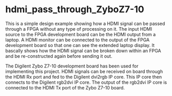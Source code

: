 # hdmi_pass_through_ZyboZ7-10

This is a simple design example showing how a HDMI signal can be passed through a FPGA without any type of processing on it. The input HDMI source to the FPGA development board can be the HDMI output from a laptop. A HDMI monitor can be connected to the output of the FPGA development board so that one can see the extended laptop display. It bascally shows how the HDMI signal can be broken down within an FPGA and be re-constructed again before sending it out.

The Digilent Zybo Z7-10 development board has been used for implementing this project. HDMI signals can be received on board through the HDMI Rx port and fed to the Digilent dvi2rgb IP core. This IP core then connects to the Digilent rgb2dvi IP core. The output of the rgb2dvi IP core is connected to the HDMI Tx port of the Zybo Z7-10 board.

